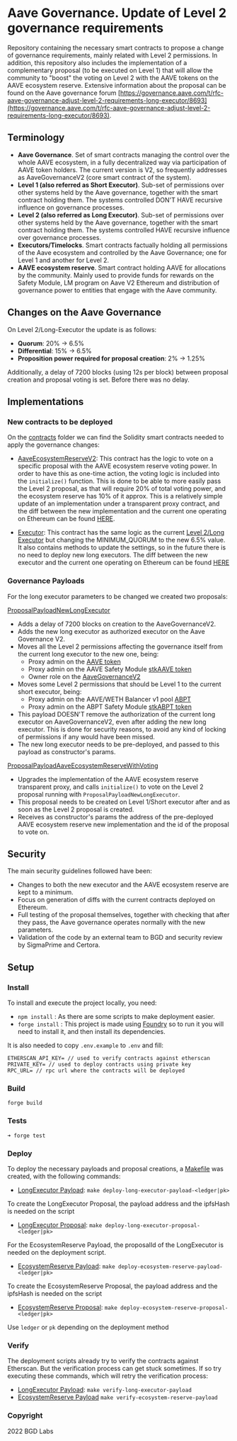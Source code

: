 # Aave Governance. Update of Level 2 governance requirements

Repository containing the necessary smart contracts to propose a change of governance requirements, mainly related with Level 2 permissions.
In addition, this repository also includes the implementation of a complementary proposal (to be executed on Level 1) that will allow the community to "boost" the voting on Level 2 with the AAVE tokens on the AAVE ecosystem reserve.
Extensive information about the proposal can be found on the Aave governance forum [https://governance.aave.com/t/rfc-aave-governance-adjust-level-2-requirements-long-executor/8693](https://governance.aave.com/t/rfc-aave-governance-adjust-level-2-requirements-long-executor/8693).

## Terminology
- **Aave Governance**. Set of smart contracts managing the control over the whole AAVE ecosystem, in a fully decentralized way via participation of AAVE token holders. The current version is V2, so frequently addresses as AaveGovernanceV2 (core smart contract of the system).
- **Level 1 (also referred as Short Executor)**. Sub-set of permissions over other systems held by the Aave governance, together with the smart contract holding them. The systems controlled DON'T HAVE recursive influence on governance processes.
- **Level 2 (also referred as Long Executor)**. Sub-set of permissions over other systems held by the Aave governance, together with the smart contract holding them. The systems controlled HAVE recursive influence over governance processes.
- **Executors/Timelocks**. Smart contracts factually holding all permissions of the Aave ecosystem and controlled by the Aave Governance; one for Level 1 and another for Level 2.
- **AAVE ecosystem reserve**. Smart contract holding AAVE for allocations by the community. Mainly used to provide funds for rewards on the Safety Module, LM program on Aave V2 Ethereum and distribution of governance power to entities that engage with the Aave community.

## Changes on the Aave Governance
On Level 2/Long-Executor the update is as follows:
- **Quorum**: 20% -> 6.5%
- **Differential**: 15% -> 6.5%
- **Proposition power required for proposal creation**: 2% -> 1.25%

Additionally, a delay of 7200 blocks (using 12s per block) between proposal creation and proposal voting is set. Before there was no delay.

## Implementations

### New contracts to be deployed

On the [contracts](/src/contracts) folder we can find the Solidity smart contracts needed to apply the governance changes:

- [AaveEcosystemReserveV2](/src/contracts/AaveEcosystemReserveV2.sol): This contract has the logic to vote on a specific proposal with the AAVE ecosystem reserve voting power. In order to have this as one-time action, the voting logic is included into the `initialize()` function. This is done to be able to more easily pass the Level 2 proposal, as that will require 20% of total voting power, and the ecosystem reserve has 10% of it approx.
This is a relatively simple update of an implementation under a transparent proxy contract, and the diff between the new implementation and the current one operating on Ethereum can be found [HERE](./diffs/AaveEcosystemReserveV2-diff.md).

- [Executor](/src/contracts/Executor.sol): This contract has the same logic as the current [Level 2/Long Executor](https://etherscan.io/address/0x61910EcD7e8e942136CE7Fe7943f956cea1CC2f7) but changing the MINIMUM_QUORUM to the new 6.5% value. It also contains methods to update the settings, so in the future there is no need to deploy new long executors. The diff between the new executor and the current one operating on Ethereum can be found [HERE](./diffs/Executor-diff.md)


### Governance Payloads

For the long executor parameters to be changed we created two proposals:

[ProposalPayloadNewLongExecutor](/src/contracts/ProposalPayloadNewLongExecutor.sol)
- Adds a delay of 7200 blocks on creation to the AaveGovernanceV2.
- Adds the new long executor as authorized executor on the Aave Governance V2.
- Moves all the Level 2 permissions affecting the governance itself from the current long executor to the new one, being:
  - Proxy admin on the [AAVE token](https://etherscan.io/address/0x7Fc66500c84A76Ad7e9c93437bFc5Ac33E2DDaE9)
  - Proxy admin on the AAVE Safety Module [stkAAVE token](https://etherscan.io/address/0x4da27a545c0c5B758a6BA100e3a049001de870f5)
  - Owner role on the [AaveGovernanceV2](https://etherscan.io/address/0xEC568fffba86c094cf06b22134B23074DFE2252c)
- Moves some Level 2 permissions that should be Level 1 to the current short executor, being:
  - Proxy admin on the AAVE/WETH Balancer v1 pool [ABPT](https://etherscan.io/address/0x41A08648C3766F9F9d85598fF102a08f4ef84F84)
  - Proxy admin on the ABPT Safety Module [stkABPT token](https://etherscan.io/address/0xa1116930326D21fB917d5A27F1E9943A9595fb47)
- This payload DOESN'T remove the authorization of the current long executor on AaveGovernanceV2, even after adding the new long executor. This is done for security reasons, to avoid any kind of locking of permissions if any would have been missed.
- The new long executor needs to be pre-deployed, and passed to this payload as constructor's params.

[ProposalPayloadAaveEcosystemReserveWithVoting](/src/contracts/ProposalPayloadAaveEcosystemReserveWithVoting.sol)
- Upgrades the implementation of the AAVE ecosystem reserve transparent proxy, and calls `initialize()` to vote on the Level 2 proposal running with `ProposalPayloadNewLongExecutor`.
- This proposal needs to be created on Level 1/Short executor after and as soon as the Level 2 proposal is created.
- Receives as constructor's params the address of the pre-deployed AAVE ecosystem reserve new implementation and the id of the proposal to vote on.


## Security
The main security guidelines followed have been:
- Changes to both the new executor and the AAVE ecosystem reserve are kept to a minimum.
- Focus on generation of diffs with the current contracts deployed on Ethereum.
- Full testing of the proposal themselves, together with checking that after they pass, the Aave governance operates normally with the new parameters.
- Validation of the code by an external team to BGD and security review by SigmaPrime and Certora.

## Setup
### Install

To install and execute the project locally, you need:

- ```npm install``` : As there are some scripts to make deployment easier.
- ```forge install``` : This project is made using [Foundry](https://book.getfoundry.sh/) so to run it you will need to install it, and then install its dependencies.

It is also needed to copy `.env.example` to `.env` and fill:

```
ETHERSCAN_API_KEY= // used to verify contracts against etherscan
PRIVATE_KEY= // used to deploy contracts using private key
RPC_URL= // rpc url where the contracts will be deployed
```

### Build

```
forge build
```

### Tests

```
➜ forge test
```

### Deploy

To deploy the necessary payloads and proposal creations, a [Makefile](Makefile) was created, with the following commands:

- [LongExecutor Payload](/script/DeployLongExecutorPayload.s.sol): `make deploy-long-executor-payload-<ledger|pk>`

To create the LongExecutor Proposal, the payload address and the ipfsHash is needed on the script
- [LongExecutor Proposal](/script/DeployQuorumLoweringProposals.s.sol): `make deploy-long-executor-proposal-<ledger|pk>`

For the EcosystemReserve Payload, the proposalId of the LongExecutor is needed on the deployment script.
- [EcosystemReserve Payload](/script/DeployEcosystemReservePayload.s.sol): `make deploy-ecosystem-reserve-payload-<ledger|pk>`

To create the EcosystemReserve Proposal, the payload address and the ipfsHash is needed on the script
- [EcosystemReserve Proposal](/script/DeployQuorumLoweringProposals.s.sol): `make deploy-ecosystem-reserve-proposal-<ledger|pk>`

Use `ledger` or `pk` depending on the deployment method

### Verify

The deployment scripts already try to verify the contracts against Etherscan. But the verification process can get stuck sometimes. If so try executing these commands, which will retry the verification process:
- [LongExecutor Payload](/script/DeployLongExecutorPayload.s.sol): `make verify-long-executor-payload`
- [EcosystemReserve Payload](/script/DeployEcosystemReservePayload.s.sol) `make verify-ecosystem-reserve-payload`

### Copyright

2022 BGD Labs